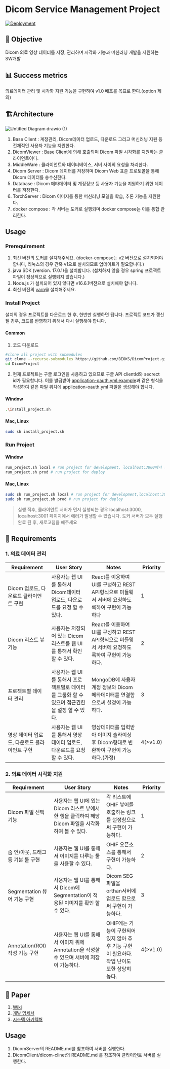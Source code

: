# Dicom Service Management Project
[![Deployment](https://github.com/BEOKS/DicomProject/actions/workflows/deployment.dev.yml/badge.svg?branch=BEOKS-patch-1)](https://github.com/BEOKS/DicomProject/actions/workflows/deployment.dev.yml)
## :dart: Objective
Dicom 의료 영상 데이터를 저장, 관리하며 시각화 기능과 머신러닝 개발을 지원하는 SW개발
## :bar_chart: Success metrics
의료데이터 관리 및 시각화 지원 기능을 구현하여 v1.0 배포를 목표로 한다.(option 제외)
## 🏗️Architecture
![Untitled Diagram drawio (1)](https://user-images.githubusercontent.com/30094719/161770002-ca0c89f8-defa-4a40-9acd-4ecb48f56469.png)
1. Base Client : 계정관리, Dicom데이터 업로드, 다운로드 그리고 머신러닝 지원 등 전체적인 사용자 기능을 지원한다.
2. DicomViewer : Base Client에 의해 호출되며 Dicom 파일 시각화를 지원하는  클라이언트이다.
3. MiddleWare : 클라이언트와 데이터베이스, 서버 사이의 요청을 처리한다.
4. Dicom Server :  Dicom 데이터를 저장하며 Dicom Web 표준 프로토콜을 통해 Dicom 데이터를 송수신한다.
5. Database : Dicom 메타데이터 및 계정정보 등 사용자 기능을 지원하기 위한 데이터를 저장한다.
6. TorchServer : Dicom 이미지를 통한 머신러닝 모델을 학습, 추론 기능을 지원한다.
7. docker compose : 각 서버는 도커로 실행되며 docker compose는 이를 통합 관리한다.
## Usage
### Prerequirement
1. 최신 버전의 도커를 설치해주세요. (docker-compose는 v2 버전으로 설치되어야 합니다, 리눅스의 경우 간혹 v1으로 설치되므로 업데이트가 필요합니다.)
2. java SDK (version. 17.0.1)을 설치합니다. (설치하지 않을 경우 spring 프로젝트 파일이 정상적으로 실행되지 않습니다.)
3. Node.js 가 설치되어 있지 않다면 v16.6.1버전으로 설치해야 합니다.
4. 최신 버전의 [yarn](https://classic.yarnpkg.com/lang/en/docs/install/#windows-stable)을 설치해주세요.

### Install Project
설치의 경우 프로젝트를 다운로드 한 후, 한번만 실행하면 됩니다. 프로젝트 코드가 갱신될 경우, 코드를 반영하기 위해서 다시 실행해야 합니다.
#### Common
1. 코드 다운로드
```sh 
#clone all project with submodules
git clone --recurse-submodules https://github.com/BEOKS/DicomProject.git
cd DicomProject
```
2. 현재 프로젝트는 구글 로그인을 사용하고 있으므로 구글 API clientId와 secrect id가 필요합니다. 이를 발급받아 [application-oauth.yml.example](https://github.com/BEOKS/DicomProject/blob/main/server/DSMP/src/main/resources/application-oauth.yml.example)과 같은 형식을 작성하여 같은 파일 위치에 application-oauth.yml 파일을 생성해야 합니다.
#### Window
```sh
.\install_project.sh
```
#### Mac, Linux
```sh
sudo sh install_project.sh
```
### Run Project
#### Window
```sh
run_project.sh local # run project for development, localhost:3000에서 서비스 이용가능
run_project.sh prod # run project for deploy
```
#### Mac, Linux
```sh
sudo sh run_project.sh local # run project for development,localhost:3000에서 서비스 이용가능
sudo sh run_project.sh prod # run project for deploy
```
> 실행 직후, 클라이언트 서버가 먼저 실행되는 경우 localhost:3000, localhost:3001 페이지에서 에러가 발생할 수 있습니다. 도커 서버가 모두 실행완료 된 후, 새로고침을 해주세요
## 📓 Requirements
### 1. 의료 데이터 관리
Requirement | User Story | Notes | Priority
------------- | ------------- | ------------- | -------------
Dicom 업로드, 다운로드 클라이언트 구현 | 사용자는 웹 UI를 통해서 Dicom데이터 업로드, 다운로드를 요청 할 수 있다.| React를 이용하여 UI를 구성하고 REST API형식으로 미들웨서 서버에 요청하도록하여 구현이 가능하다| 1
Dicom 리스트 뷰 기능 | 사용자는 저장되어 있는 Dicom 리스트를 웹 UI를 통해서 확인 할 수 있다. | React를 이용하여 UI를 구성하고 REST API형식으로 미들웨서 서버에 요청하도록하여 구현이 가능하다. | 2
프로젝트별 데이터 관리 | 사용자는 웹 UI를 통해서 프로젝트별로 데이터를 그룹화 할 수 있으며 접근권한을 설정 할 수 있다. | MongoDB에 사용자 계정 정보와  Dicom 메타데이터를 연결함으로써 설정이 가능하다. | 3
영상 데이터 업로드, 다운로드 클라이언트 구현 | 사용자는 웹 UI를 통해서 영상 데이터 업로드, 다운로드를 요청 할 수 있다. | 영상데이터를 입력받아 이미지 슬라이싱 후 Dicom형태로 변환하여 구현이 가능하다.(가정) | 4(>v1.0)
### 2. 의료 데이터 시각화 지원
Requirement | User Story | Notes | Priority
------------- | ------------- | ------------- | -------------
Dicom 파일 선택 기능 | 사용자는 웹 UI에 있는 Dicom 리스트 뷰에서 한 행을 클릭하여 해당 Dicom 파일을 시각화 하여 볼 수 있다. | 각 리스트에 OHIF 뷰어를 호출하는 링크를 설정함으로써 구현이 가능하다. | 1
줌 인/아웃, 드래그 등 기분 툴 구현 | 사용자는 웹 UI를 통해서 이미지를 다루는 툴을 사용할 수 있다. | OHIF 오픈소스를 통해서 구현이 가능하다. | 2
Segmentation 뷰어 기능 구현 | 사용자는 웹 UI를 통해서 Dicom에 Segmentation이 적용된 이미지를 확인 할 수 있다. | Dicom SEG 파일을 orthan서버에 업로드 함으로써 구현이 가능하다. | 3
Annotation(ROI) 작성 기능 구현 | 사용자는 웹 UI를 통해서 이미지 위에 Annotation을 작성할 수 있으며 서버에 저장이 가능하다. | OHIF에는 기능이 구현되어 있지 않아 추후 기능 구현이 필요하다. 작업 난이도 또한 상당히 높다. | 4(>v1.0)

## 📖 Paper
1. [Wiki](https://alpine-freezer-d6f.notion.site/DSMP-Wiki-0777d45b69124dbbb0e897ec4e7e3279)
2. [개발 명세서](https://alpine-freezer-d6f.notion.site/a15a1f59b5764c7da1c0e3fd655b3bde)
3. [시스템 아키텍쳐](https://alpine-freezer-d6f.notion.site/Project-Architecture-92b2000cefc34208900ff0f2414b9127)
## Usage
1. DicomServer의 README.md를 참조하여 서버를 실행한다.
2. DicomClient/dicom-clinet의 README.md 를 참조하여 클라이언트 서버를 실행한다.
